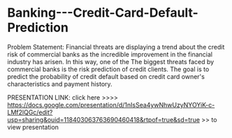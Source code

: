 # Banking---Credit-Card-Default-Prediction

Problem Statement:
Financial threats are displaying a trend about the credit risk of commercial banks as the
incredible improvement in the financial industry has arisen. In this way, one of the
The biggest threats faced by commercial banks is the risk prediction of credit clients.
The goal is to predict the probability of credit default based on credit card owner's
characteristics and payment history.


PRESENTATION LINK:
click here >>>> https://docs.google.com/presentation/d/1nIsSea4ywNhwUzyNYOYiK-c-LMf2lQGc/edit?usp=sharing&ouid=118403063763690460418&rtpof=true&sd=true >> to view presentation 
